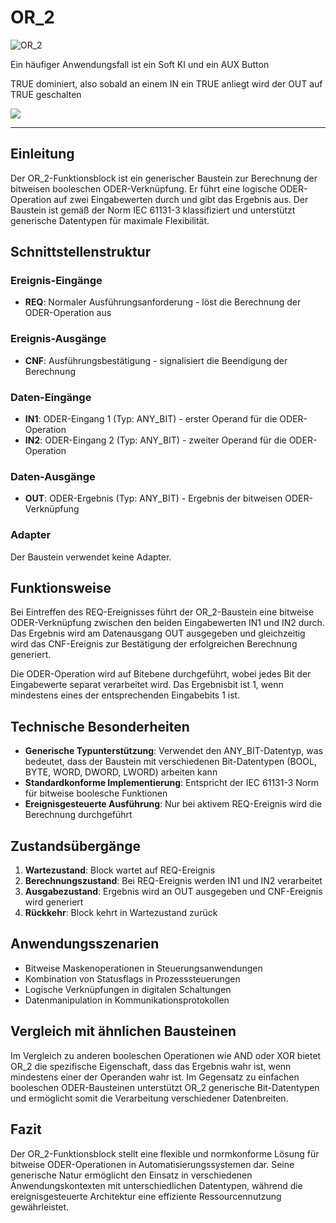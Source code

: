 # OR_2

![OR_2](https://user-images.githubusercontent.com/116869307/214144026-378fb776-128a-41b0-ad4c-4d23d70d12d0.png)

Ein häufiger Anwendungsfall ist ein Soft KI und ein AUX Button

TRUE dominiert, also sobald an einem IN ein TRUE anliegt wird der OUT auf TRUE geschalten

![](https://user-images.githubusercontent.com/113907580/227976949-e73303db-993f-431e-b679-477dd9ad877e.png)

* * * * * * * * * *

## Einleitung
Der OR_2-Funktionsblock ist ein generischer Baustein zur Berechnung der bitweisen booleschen ODER-Verknüpfung. Er führt eine logische ODER-Operation auf zwei Eingabewerten durch und gibt das Ergebnis aus. Der Baustein ist gemäß der Norm IEC 61131-3 klassifiziert und unterstützt generische Datentypen für maximale Flexibilität.

## Schnittstellenstruktur

### **Ereignis-Eingänge**
- **REQ**: Normaler Ausführungsanforderung - löst die Berechnung der ODER-Operation aus

### **Ereignis-Ausgänge**
- **CNF**: Ausführungsbestätigung - signalisiert die Beendigung der Berechnung

### **Daten-Eingänge**
- **IN1**: ODER-Eingang 1 (Typ: ANY_BIT) - erster Operand für die ODER-Operation
- **IN2**: ODER-Eingang 2 (Typ: ANY_BIT) - zweiter Operand für die ODER-Operation

### **Daten-Ausgänge**
- **OUT**: ODER-Ergebnis (Typ: ANY_BIT) - Ergebnis der bitweisen ODER-Verknüpfung

### **Adapter**
Der Baustein verwendet keine Adapter.

## Funktionsweise
Bei Eintreffen des REQ-Ereignisses führt der OR_2-Baustein eine bitweise ODER-Verknüpfung zwischen den beiden Eingabewerten IN1 und IN2 durch. Das Ergebnis wird am Datenausgang OUT ausgegeben und gleichzeitig wird das CNF-Ereignis zur Bestätigung der erfolgreichen Berechnung generiert.

Die ODER-Operation wird auf Bitebene durchgeführt, wobei jedes Bit der Eingabewerte separat verarbeitet wird. Das Ergebnisbit ist 1, wenn mindestens eines der entsprechenden Eingabebits 1 ist.

## Technische Besonderheiten
- **Generische Typunterstützung**: Verwendet den ANY_BIT-Datentyp, was bedeutet, dass der Baustein mit verschiedenen Bit-Datentypen (BOOL, BYTE, WORD, DWORD, LWORD) arbeiten kann
- **Standardkonforme Implementierung**: Entspricht der IEC 61131-3 Norm für bitweise boolesche Funktionen
- **Ereignisgesteuerte Ausführung**: Nur bei aktivem REQ-Ereignis wird die Berechnung durchgeführt

## Zustandsübergänge
1. **Wartezustand**: Block wartet auf REQ-Ereignis
2. **Berechnungszustand**: Bei REQ-Ereignis werden IN1 und IN2 verarbeitet
3. **Ausgabezustand**: Ergebnis wird an OUT ausgegeben und CNF-Ereignis wird generiert
4. **Rückkehr**: Block kehrt in Wartezustand zurück

## Anwendungsszenarien
- Bitweise Maskenoperationen in Steuerungsanwendungen
- Kombination von Statusflags in Prozesssteuerungen
- Logische Verknüpfungen in digitalen Schaltungen
- Datenmanipulation in Kommunikationsprotokollen

## Vergleich mit ähnlichen Bausteinen
Im Vergleich zu anderen booleschen Operationen wie AND oder XOR bietet OR_2 die spezifische Eigenschaft, dass das Ergebnis wahr ist, wenn mindestens einer der Operanden wahr ist. Im Gegensatz zu einfachen booleschen ODER-Bausteinen unterstützt OR_2 generische Bit-Datentypen und ermöglicht somit die Verarbeitung verschiedener Datenbreiten.

## Fazit
Der OR_2-Funktionsblock stellt eine flexible und normkonforme Lösung für bitweise ODER-Operationen in Automatisierungssystemen dar. Seine generische Natur ermöglicht den Einsatz in verschiedenen Anwendungskontexten mit unterschiedlichen Datentypen, während die ereignisgesteuerte Architektur eine effiziente Ressourcennutzung gewährleistet.

